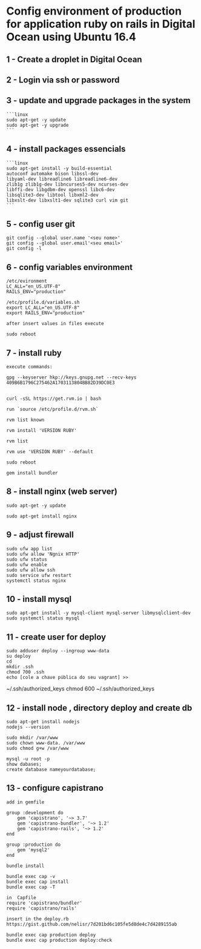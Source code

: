 # Config environment of production for application ruby on rails in Digital Ocean using Ubuntu 16.4 

## 1 - Create a droplet in Digital Ocean

## 2 - Login via ssh or password

## 3 - update and upgrade packages in the system 
	```linux
	sudo apt-get -y update
    sudo apt-get -y upgrade
	```	 

## 4 - install packages essencials
	```linux
	sudo apt-get install -y build-essential
	autoconf automake bison libssl-dev
	libyaml-dev libreadline6 libreadline6-dev
	zlib1g zlib1g-dev libncurses5-dev ncurses-dev
	libffi-dev libgdbm-dev openssl libc6-dev
	libsqlite3-dev libtool libxml2-dev
	libxslt-dev libxslt1-dev sqlite3 curl vim git
	```	 
	
## 5 - config user git
    git config --global user.name '<seu nome>'
    git config --global user.email'<seu email>'
    git config -l

## 6 - config variables environment 
	/etc/evironment
	LC_ALL="en_US.UTF-8"
	RAILS_ENV="production"     
    
    /etc/profile.d/variables.sh
	export LC_ALL="en_US.UTF-8"
	export RAILS_ENV="production"	

	after insert values in files execute 

	sudo reboot

## 7 - install ruby
    execute commands:
   
    gpg --keyserver hkp://keys.gnupg.net --recv-keys 409B6B1796C275462A1703113804BB82D39DC0E3	

   
	curl -sSL https://get.rvm.io | bash

	run `source /etc/profile.d/rvm.sh`
    
    rvm list known

    rvm install 'VERSION RUBY'

    rvm list

    rvm use 'VERSION RUBY' --default

    sudo reboot

    gem install bundler


## 8 - install nginx (web server)
	sudo apt-get -y update
    
	sudo apt-get install nginx


## 9 - adjust firewall
	sudo ufw app list
	sudo ufw allow 'Ngnix HTTP'
	sudo ufw status
	sudo ufw enable 
	sudo ufw allow ssh
	sudo service ufw restart 
	systemctl status nginx


## 10 - install mysql
	sudo apt-get install -y mysql-client mysql-server libmysqlclient-dev
	sudo systemctl status mysql


## 11 - create user for deploy 
	sudo adduser deploy --ingroup www-data
	su deploy
	cd
 	mkdir .ssh
 	chmod 700 .ssh
 	echo [cole a chave pública do seu vagrant] >>
   ~/.ssh/authorized_keys
   chmod 600 ~/.ssh/authorized_keys


## 12 -  install node , directory deploy and create db
	sudo apt-get install nodejs
	nodejs --version

	sudo mkdir /var/www
	sudo chown www-data. /var/www
	sudo chmod g+w /var/www  

	mysql -u root -p
	show dabases;
	create database nameyourdatabase;


## 13 - configure capistrano
	add in gemfile

	group :development do
		gem 'capistrano', '~> 3.7'
    	gem 'capistrano-bundler', '~> 1.2'
    	gem 'capistrano-rails', '~> 1.2'
	end 

	group :production do 
		gem 'mysql2'
	end

	bundle install

	bundle exec cap -v
	bundle exec cap install
	bundle exec cap -T

	in  Capfile
	require 'capistrano/bundler'
	require 'capistrano/rails'

	insert in the deploy.rb
	https://gist.github.com/nelisr/7d201bd6c105fe5d8de4c7d4289155ab

	bundle exec cap production deploy
 	bundle exec cap production deploy:check








